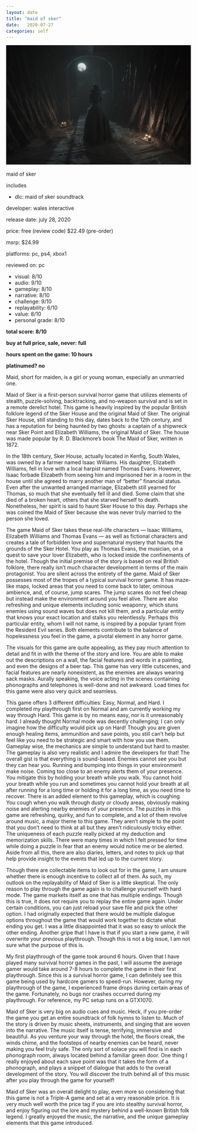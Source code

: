 ```yaml
---
layout: date
title: "maid of sker"
date:   2020-07-27
categories: self
---
```


![mos](/assets/img/mos.jpg)

maid of sker

includes 
- dlc: maid of sker soundtrack

developer: wales interactive

release date: july 28, 2020

price: free (review code) $22.49 (pre-order)

msrp: $24.99

platforms: pc, ps4, xbox1

reviewed on: pc

- visual: 8/10
- audio: 9/10
- gameplay: 8/10
- narrative: 8/10
- challenge: 9/10
- replayability: 6/10
- value: 8/10
- personal grade: 8/10

**total score: 8/10**

**buy at full price, sale, never: full**

**hours spent on the game: 10 hours**

**platinumed? no**

Maid, short for maiden, is a girl or young woman, especially an unmarried one.

Maid of Sker is a first-person survival horror game that utilizes elements of stealth, puzzle-solving, backtracking, and no-weapon survival and is set in a remote derelict hotel. This game is heavily inspired by the popular British folklore legend of the Sker House and the original Maid of Sker. The original Sker House, still standing to this day, dates back to the 12th century, and has a reputation for being haunted by two ghosts: a captain of a shipwreck near Sker Point and Elizabeth Williams, the original Maid of Sker. The house was made popular by R. D. Blackmore’s book The Maid of Sker, written in 1872.

In the 18th century, Sker House, actually located in Kenfig, South Wales, was owned by a farmer named Isaac Williams. His daughter, Elizabeth Williams, fell in love with a local harpist named Thomas Evans. However, Isaac forbade Elizabeth from seeing him and imprisoned her in a room in the house until she agreed to marry another man of “better” financial status. Even after the unwanted arranged marriage, Elizabeth still yearned for Thomas, so much that she eventually fell ill and died. Some claim that she died of a broken heart, others that she starved herself to death. Nonetheless, her spirit is said to haunt Sker House to this day. Perhaps she was coined the Maid of Sker because she was never truly married to the person she loved.

The game Maid of Sker takes these real-life characters — Isaac Williams, Elizabeth Williams and Thomas Evans — as well as fictional characters and creates a tale of forbidden love and supernatural mystery that haunts the grounds of the Sker Hotel. You play as Thomas Evans, the musician, on a quest to save your lover Elizabeth, who is locked inside the confinements of the hotel. Though the initial premise of the story is based on real British folklore, there really isn’t much character development in terms of the main protagonist. You are silent across the entirety of the game.
Maid of Sker possesses most of the tropes of a typical survival horror game. It has maze-like maps, locked areas that you need to come back to later, ominous ambience, and, of course, jump scares. The jump scares do not feel cheap but instead make the environment around you feel alive. There are also refreshing and unique elements including sonic weaponry, which stuns enemies using sound waves but does not kill them, and a particular entity that knows your exact location and stalks you relentlessly. Perhaps this particular entity, whom I will not name, is inspired by a popular tyrant from the Resident Evil series. Both elements contribute to the balance of hopelessness you feel in the game, a pivotal element in any horror game.

The visuals for this game are quite appealing, as they pay much attention to detail and fit in with the theme of the story and lore. You are able to make out the descriptions on a wall, the facial features and words in a painting, and even the designs of a beer tap. This game has very little cutscenes, and facial features are nearly nonexistent, as the enemies are always wearing sack masks. Aurally speaking, the voice acting in the scenes containing phonographs and telephones is well-done and not awkward. Load times for this game were also very quick and seamless.

This game offers 3 different difficulties: Easy, Normal, and Hard. I completed my playthrough first on Normal and am currently working my way through Hard. This game is by no means easy, nor is it unreasonably hard. I already thought Normal mode was decently challenging; I can only imagine how the difficulty would pick up on Hard! Though you are given enough healing items, ammunition and save points, you still can’t help but feel like you need to be strategic and smart with how you use them. Gameplay wise, the mechanics are simple to understand but hard to master. The gameplay is also very realistic and I admire the developers for that! The overall gist is that everything is sound-based. Enemies cannot see you but they can hear you. Running and bumping into things in your environment make noise. Coming too close to an enemy alerts them of your presence. You mitigate this by holding your breath while you walk. You cannot hold your breath while you run and sometimes you cannot hold your breath at all after running for a long time or holding it for a long time, as you need time to recover. There is an added element to this gameplay, which is coughing. You cough when you walk through dusty or cloudy areas, obviously making noise and alerting nearby enemies of your presence. The puzzles in this game are refreshing, quirky, and fun to complete, and a lot of them revolve around music, a major theme to this game. They aren’t simple to the point that you don’t need to think at all but they aren’t ridiculously tricky either. The uniqueness of each puzzle really picked at my deduction and memorization skills. There were many times in which I felt pressed for time while doing a puzzle in fear that an enemy would notice me or be alerted. Aside from all this, there are also diaries, letters, and notes to pick up that help provide insight to the events that led up to the current story.

Though there are collectable items to look out for in the game, I am unsure whether there is enough incentive to collect all of them. As such, my outlook on the replayability of Maid of Sker is a little skeptical. The only reason to play through the game again is to challenge yourself with hard mode. The game markets itself as one that has multiple endings. Though this is true, it does not require you to replay the entire game again. Under certain conditions, you can just reload your save file and pick the other option. I had originally expected that there would be multiple dialogue options throughout the game that would work together to dictate what ending you get. I was a little disappointed that it was so easy to unlock the other ending. Another gripe that I have is that if you start a new game, it will overwrite your previous playthrough. Though this is not a big issue, I am not sure what the purpose of this is.

My first playthrough of the game took around 6 hours. Given that I have played many survival horror games in the past, I will assume the average gamer would take around 7-8 hours to complete the game in their first playthrough. Since this is a survival horror game, I can definitely see this game being used by hardcore gamers to speed-run. However, during my playthrough of the game, I experienced frame drops during certain areas of the game. Fortunately, no bugs nor crashes occurred during my playthrough. For reference, my PC setup runs on a GTX1070.

Maid of Sker is very big on audio cues and music. Heck, if you pre-order the game you get an entire soundtrack of folk hymns to listen to. Much of the story is driven by music sheets, instruments, and singing that are woven into the narrative. The music itself is tense, terrifying, immersive and beautiful. As you venture your way through the hotel, the floors creak, the winds chime, and the footsteps of nearby enemies can be heard, never making you feel truly safe. The only sort of solace you will find is in each phonograph room, always located behind a familiar green door. One thing I really enjoyed about each save point was that it takes the form of a phonograph, and plays a snippet of dialogue that adds to the overall development of the story. You will discover the truth behind all of this music after you play through the game for yourself!

Maid of Sker was an overall delight to play, even more so considering that this game is not a Triple-A game and set at a very reasonable price. It is very much well worth the price tag if you are into stealthy survival horror, and enjoy figuring out the lore and mystery behind a well-known British folk legend. I greatly enjoyed the music, the narrative, and the unique gameplay elements that this game introduced.

